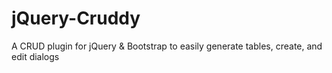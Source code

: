 # jQuery-Cruddy
A CRUD plugin for jQuery &amp; Bootstrap to easily generate tables, create, and edit dialogs

